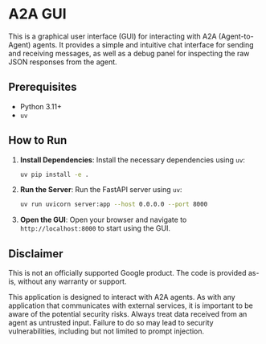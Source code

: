 # A2A GUI

This is a graphical user interface (GUI) for interacting with A2A (Agent-to-Agent) agents. It provides a simple and intuitive chat interface for sending and receiving messages, as well as a debug panel for inspecting the raw JSON responses from the agent.

## Prerequisites

- Python 3.11+
- `uv`

## How to Run

1.  **Install Dependencies**: Install the necessary dependencies using `uv`:

    ```bash
    uv pip install -e .
    ```

2.  **Run the Server**: Run the FastAPI server using `uv`:

    ```bash
    uv run uvicorn server:app --host 0.0.0.0 --port 8000
    ```

3.  **Open the GUI**: Open your browser and navigate to `http://localhost:8000` to start using the GUI.

## Disclaimer

This is not an officially supported Google product. The code is provided as-is, without any warranty or support.

This application is designed to interact with A2A agents. As with any application that communicates with external services, it is important to be aware of the potential security risks. Always treat data received from an agent as untrusted input. Failure to do so may lead to security vulnerabilities, including but not limited to prompt injection.